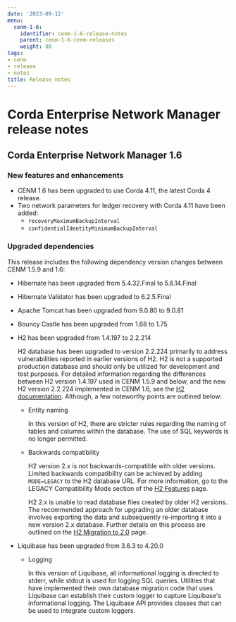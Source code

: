 ```yaml
---
date: '2023-09-12'
menu:
  cenm-1-6:
    identifier: cenm-1-6-release-notes
    parent: cenm-1-6-cenm-releases
    weight: 80
tags:
- cenm
- release
- notes
title: Release notes
---
```


# Corda Enterprise Network Manager release notes

## Corda Enterprise Network Manager 1.6

### New features and enhancements

* CENM 1.6 has been upgraded to use Corda 4.11, the latest Corda 4 release.
* Two network parameters for ledger recovery with Corda 4.11 have been added:
  * `recoveryMaximumBackupInterval`
  * `confidentialIdentityMinimumBackupInterval`

### Upgraded dependencies

This release includes the following dependency version changes between CENM 1.5.9 and 1.6:
* Hibernate has been upgraded from 5.4.32.Final to 5.6.14.Final
* Hibernate Validator has been upgraded to 6.2.5.Final
* Apache Tomcat has been upgraded from 9.0.80 to 9.0.81
* Bouncy Castle has been upgraded from 1.68 to 1.75

* H2 has been upgraded from 1.4.197 to 2.2.214

  H2 database has been upgraded to version 2.2.224 primarily to address vulnerabilities reported in earlier versions of H2.
  H2 is not a supported production database and should only be utilized for development and test purposes. For detailed information
  regarding the differences between H2 version 1.4.197 used in CENM 1.5.9 and below, and the new H2 version 2.2.224 implemented in CENM 1.6,
  see the [H2 documentation](https://www.h2database.com/html/main.html). Although, a few noteworthy points are outlined below:

  * Entity naming

    In this version of H2, there are stricter rules regarding the naming of tables and columns within the database.
    The use of SQL keywords is no longer permitted.

  * Backwards compatibility

    H2 version 2.x is not backwards-compatible with older versions. Limited backwards compatibility can be achieved by adding
    `MODE=LEGACY` to the H2 database URL. For more information, go to the LEGACY Compatibility Mode section
    of the [H2 Features](https://www.h2database.com/html/features.html) page.

    H2 2.x is unable to read database files created by older H2 versions. The recommended approach for upgrading an older database
    involves exporting the data and subsequently re-importing it into a new version 2.x database. Further details on this
    process are outlined on the [H2 Migration to 2.0](https://www.h2database.com/html/migration-to-v2.html) page.

* Liquibase has been upgraded from 3.6.3 to 4.20.0

  * Logging

    In this version of Liquibase, all informational logging is directed to stderr, while stdout is used for logging SQL queries.
    Utilities that have implemented their own database migration code that uses Liquibase can establish their custom logger
    to capture Liquibase's informational logging. The Liquibase API provides classes that can be used to integrate custom loggers.
